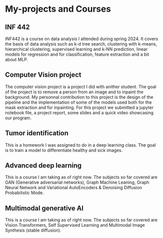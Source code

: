 # My-projects and Courses

## INF 442

INF442 is a course on data analysis I attended during spring 2024. It covers the basis of data analysis such as k-d tree search, clustering with k-means, hierarchical clustering, supervised learning and k-NN prediction, linear models for regression and for classification, feature extraction and a bit about MLP.

## Computer Vision project

The computer vision project is a project I did with anither student. The goal of the project is to remove a person from an image and to inpaint the background. My personnal contribution to this project is the design of the pipeline and the implementation of some of the models used both for the mask extraction and for inpainting. For this project we submitted a jupyter notebook file, a project report, some slides and a quick video showcasing our program.

## Tumor identification

This is a homework I was assigned to do in a deep learning class. The goal is to train a model to differentiate healthy and sick images.

## Advanced deep learning

This is a course I am taking as of right now. The subjects so far covered are GAN (Generative adversarial networks), Graph Machine Leaning, Graph Neural Network and Variational AutoEncoders & Denoising Diffusion Probabilistic Mode.

## Multimodal generative AI

This is a course I am taking as of right now. The subjects so far covered are Vision Transformers, Self Supervised Learning and Multimodal Image Synthesis (stable diffusion).
